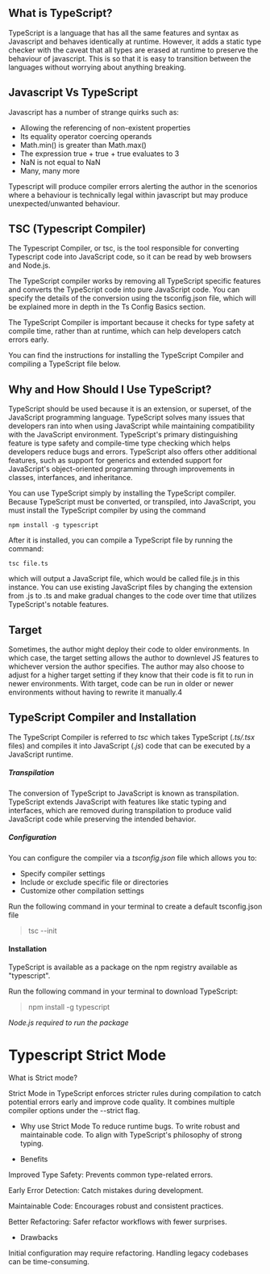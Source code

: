 ## What is TypeScript?

TypeScript is a language that has all the same features and syntax as Javascript and behaves identically at runtime.
However, it adds a static type checker with the caveat that all types are erased at runtime to preserve the behaviour of javascript.
This is so that it is easy to transition between the languages without worrying about anything breaking.

## Javascript Vs TypeScript

Javascript has a number of strange quirks such as:

- Allowing the referencing of non-existent properties
- Its equality operator coercing operands
- Math.min() is greater than Math.max()
- The expression true + true + true evaluates to 3
- NaN is not equal to NaN
- Many, many more

Typescript will produce compiler errors alerting the author in the scenorios where a behaviour is technically legal within javascript but 
may produce unexpected/unwanted behaviour. 

## TSC (Typescript Compiler)

The Typescript Compiler, or tsc, is the tool responsible for converting Typescript code into JavaScript code, so it can be read by web browsers and Node.js. 

The TypeScript compiler works by removing all TypeScript specific features and converts the TypeScript code into pure JavaScript code. You can specify the details of the conversion using the tsconfig.json file, which will be explained more in depth in the Ts Config Basics section.

The TypeScript Compiler is important because it checks for type safety at compile time, rather than at runtime, which can help developers catch errors early. 

You can find the instructions for installing the TypeScript Compiler and compiling a TypeScript file below. 


## Why and How Should I Use TypeScript?

TypeScript should be used because it is an extension, or superset, of the JavaScript programming language. TypeScript solves many issues that developers ran into when using JavaScript while maintaining compatibility with the JavaScript environment. TypeScript's primary distinguishing feature is type safety and compile-time type checking which helps developers reduce bugs and errors. TypeScript also offers other additional features, such as support for generics and extended support for JavaScript's object-oriented programming through improvements in classes, interfances, and inheritance. 

You can use TypeScript simply by installing the TypeScript compiler. Because TypeScript must be converted, or transpiled, into JavaScript, you must install the TypeScript compiler by using the command

`npm install -g typescript`

After it is installed, you can compile a TypeScript file by running the command:

`tsc file.ts`

which will output a JavaScript file, which would be called file.js in this instance. You can use existing JavaScript files by changing the extension from .js to .ts and make gradual changes to the code over time that utilizes TypeScript's notable features. 

## Target

Sometimes, the author might deploy their code to older environments.
In which case, the target setting allows the author to downlevel JS features to whichever version the author specifies.
The author may also choose to adjust for a higher target setting if they know that their code is fit to run in newer environments.
With target, code can be run in older or newer environments without having to rewrite it manually.4  

## TypeScript Compiler and Installation

The TypeScript Compiler is referred to *tsc* which takes TypeScript (*.ts/.tsx* files) and compiles it into JavaScript (*.js*) code that can be executed by a JavaScript runtime.

##### Transpilation

The conversion of TypeScript to JavaScript is known as transpilation. TypeScript extends JavaScript with features like static typing and interfaces, which are removed during transpilation to produce valid JavaScript code while preserving the intended behavior.

##### Configuration 

You can configure the compiler via a *tsconfig.json* file which allows you to:

- Specify compiler settings
- Include or exclude specific file or directories
- Customize other compilation settings

Run the following command in your terminal to create a default tsconfig.json file
>tsc --init

#### Installation 

TypeScript is available as a package on the npm registry available as "typescript".

Run the following command in your terminal to download TypeScript:
>npm install -g typescript

*Node.js required to run the package*

# Typescript Strict Mode

What is Strict mode?

Strict Mode in TypeScript enforces stricter rules during compilation to catch potential errors early and improve code quality. It combines multiple compiler options under the --strict flag.

- Why use Strict Mode
To reduce runtime bugs.
To write robust and maintainable code.
To align with TypeScript's philosophy of strong typing.


- Benefits


Improved Type Safety: Prevents common type-related errors.

Early Error Detection: Catch mistakes during development.

Maintainable Code: Encourages robust and consistent practices.

Better Refactoring: Safer refactor workflows with fewer surprises.

- Drawbacks

Initial configuration may require refactoring.
Handling legacy codebases can be time-consuming.
